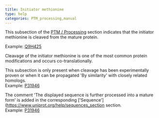 ```yaml
---
title: Initiator methionine
type: help
categories: PTM_processing,manual
---
```


This subsection of the [PTM / Processing](https://www.uniprot.org/help/ptm_processing_section) section indicates that the initiator methionine is cleaved from the mature protein.

Example: [Q9H425](https://www.uniprot.org/uniprotkb/Q9H425#ptm_processing)

Cleavage of the initiator methionine is one of the most common protein modifications and occurs co-translationally.

This subsection is only present when cleavage has been experimentally proven or when it can be propagated 'By similarity' with closely related homologs.  
Example: [P31946](https://www.uniprot.org/uniprotkb/P31946#ptm_processing)

The comment 'The displayed sequence is further processed into a mature form' is added in the corresponding ['Sequence'](https://www.uniprot.org/help/sequences_section section.  
Example: [P31946](https://www.uniprot.org/uniprotkb/Q7XAD0#sequences)
